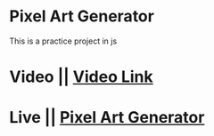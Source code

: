 # Pixel Art Generator

This is a practice project in js

# Video || [Video Link](https://www.youtube.com/watch?v=C0A8KaTArNw)

# Live || [Pixel Art Generator](https://pixel-art-generator-f.netlify.app/)
